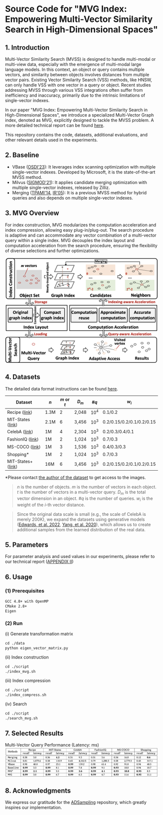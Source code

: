 # Source Code for "MVG Index: Empowering Multi-Vector Similarity Search in High-Dimensional Spaces"

## 1. Introduction

Multi-Vector Similarity Search (MVSS) is designed to handle multi-modal or multi-view data, especially with the emergence of multi-modal large language models. In this context, an object or query contains multiple vectors, and similarity between objects involves distances from multiple vector pairs. Existing Vector Similarity Search (VSS) methods, like HNSW, can only handle VSS with one vector in a query or object. Recent studies addressing MVSS through various VSS integrations often suffer from inefficiency and inaccuracy, primarily due to the intrinsic limitations of single-vector indexes.

In our paper "MVG Index: Empowering Multi-Vector Similarity Search in High-Dimensional Spaces", we introduce a specialized Multi-Vector Graph index, denoted as MVG, explicitly designed to tackle the MVSS problem. A more detailed technical report can be found [here](https://github.com/ZJU-DAILY/MVG/blob/main/MVG_technical_report.pdf).

This repository contains the code, datasets, additional evaluations, and other relevant details used in the experiments.

## 2. Baseline

* VBase ([OSDI'23](https://www.usenix.org/conference/osdi23/presentation/zhang-qianxi)): It leverages index scanning optimization with multiple single-vector indexes. Developed by Microsoft, it is the state-of-the-art MVSS method.
* Milvus ([SIGMOD'21](https://dl.acm.org/doi/10.1145/3448016.3457550)): It applies candidate merging optimization with multiple single-vector indexes, released by Zilliz.
* Merging ([TPAMI'14](https://ieeexplore.ieee.org/document/6873347), [IR'05](https://link.springer.com/article/10.1007/s10791-005-6994-4)): It is a previous MVSS method for hybrid queries and also depends on multiple single-vector indexes.

## 3. MVG Overview

For index construction, MVG modularizes the computation acceleration and index compression, allowing easy plug-in/plug-out. The search procedure is adaptive and can accommodate any vector combination of a multi-vector query within a single index. MVG decouples the index layout and computation acceleration from the search procedure, ensuring the flexibility of diverse selections and further optimizations.

![mvg_overview](./figures/mvg-overview.png)

## 4. Datasets

The detailed data format instructions can be found [here](./data/README.md).

| Dataset                                                      | $n$ | $m$ or $t$   | $D_m$ | #$q$          | $w_i$         |
| ------------------------------------------------------------ | ---------- | ---------- | ------- | ------------- | -------------- |
| Recipe ([link](https://github.com/Catoverflow/VBASE-artifacts))       | 1.3M          | 2 | 2,048  | $10^4$  | 0.1/0.2 |
| MIT-States ([link](http://web.mit.edu/phillipi/Public/states_and_transformations/index.html)) | 2.1M          | 6    | 3,456  |  $10^3$  | 0.2/0.15/0.2/0.1/0.2/0.15     |
| CelebA ([link](https://mmlab.ie.cuhk.edu.hk/projects/CelebA.html)) | 1M          | 4     | 2,304  | $10^3$   | 0.2/0.3/0.4/0.1     |
| FashionIQ ([link](https://github.com/XiaoxiaoGuo/fashion-iq)) | 1M          | 2  | 1,024  | $10^3$   | 0.7/0.3 |
| MS-COCO ([link](https://cocodataset.org/#home)) | 1M          | 3    | 1,536     | $10^3$   | 0.4/0.3/0.3 |
| Shopping*                                                    | 1M          | 2     | 1,024  | $10^3$   | 0.7/0.3     |
| MIT-States+ ([link](http://web.mit.edu/phillipi/Public/states_and_transformations/index.html))         | 16M          | 6  | 3,456   | $10^3$   | 0.2/0.15/0.2/0.1/0.2/0.15 |

*Please contact [the author of the dataset](https://sites.google.com/view/kenanemirak/home) to get access to the images.

> $n$ is the number of objects.
> $m$ is the number of vectors in each object.
> $t$ is the number of vectors in a multi-vector query.
> $D_m$ is the total vector dimension in an object.
> #$q$ is the number of queries.
> $w_i$ is the weight of the $i$-th vector distance.

> Since the original data scale is small (e.g., the scale of CelebA is merely 200K), we expand the datasets using generative models ([Edwards, et al. 2022](https://aclanthology.org/2022.dash-1.8/), [Yang, et al. 2020](https://aclanthology.org/2020.findings-emnlp.90/)), which allows us to create additional samples from the learned distribution of the real data.

## 5. Parameters

For parameter analysis and used values in our experiments, please refer to our technical report ([APPENDIX II](https://github.com/ZJU-DAILY/MVG/blob/main/MVG_technical_report.pdf))

## 6. Usage

### (1) Prerequisites

```shell
GCC 4.8+ with OpenMP
CMake 2.8+
Eigen
```

### (2) Run
(i) Generate transformation matrix
```shell
cd ./data
python eigen_vector_matrix.py
```

(ii) Index construction
```shell
cd ./script
./index_mvg.sh
```

(iii) Index compression
```shell
cd ./script
./index_compress.sh
```

(iv) Search
```shell
cd ./script
./search_mvg.sh
```

## 7. Selected Results

Multi-Vector Query Performance (Latency: ms)
![mvg_overview](./figures/mvg-performance.png)

## 8. Acknowledgments

We express our gratitude for the [ADSampling](https://github.com/gaoj0017/ADSampling) repository, which greatly inspires our implementation.